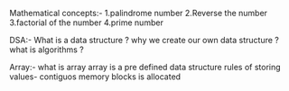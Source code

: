 Mathematical concepts:-
1.palindrome number
2.Reverse the number
3.factorial of the number
4.prime number

DSA:-
What is a data structure ?
why we create our own data structure ?
what is algorithms ?

Array:-
what is array
array is a pre defined data structure
rules of storing values- contiguos memory blocks is allocated
